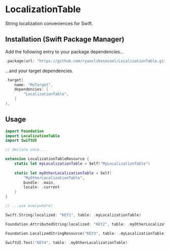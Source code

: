 # LocalizationTable
String localization conveniences for Swift.

## Installation (Swift Package Manager)
Add the following entry to your package dependencies...
```swift
.package(url: "https://github.com/ryanslikesocool/LocalizationTable.git", from: "0.0.1"),
```
...and your target dependencies.
```swift
.target(
	name: "MyTarget",
	dependencies: [
		"LocalizationTable",
	]
),
```

## Usage

```swift
import Foundation
import LocalizationTable
import SwiftUI

// declare once...

extension LocalizationTableResource {
	static let myLocalizationTable = Self("MyLocalizationTable")
	
	static let myOtherLocalizationTable = Self(
		"MyOtherLocalizationTable",
		bundle: .main,
		locale: .current
	)
}

// ...use everywhere!

Swift.String(localized: "KEY1", table: .myLocalizationTable)

Foundation.AttributedString(localized: "KEY2", table: .myOtherLocalizationTable)

Foundation.LocalizedStringResource("KEY3", table: .myLocalizationTable)

SwiftUI.Text("KEY4", table: .myOtherLocalizationTable)
```
